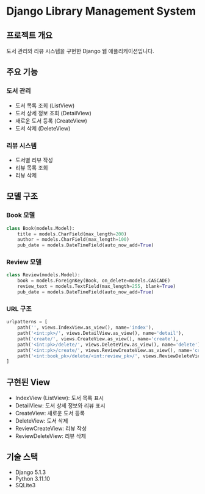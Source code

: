 # Django Library Management System

## 프로젝트 개요
도서 관리와 리뷰 시스템을 구현한 Django 웹 애플리케이션입니다.

## 주요 기능

### 도서 관리
- 도서 목록 조회 (ListView)
- 도서 상세 정보 조회 (DetailView)
- 새로운 도서 등록 (CreateView)
- 도서 삭제 (DeleteView)

### 리뷰 시스템
- 도서별 리뷰 작성
- 리뷰 목록 조회
- 리뷰 삭제

## 모델 구조

### Book 모델
```python
class Book(models.Model):
    title = models.CharField(max_length=200)
    author = models.CharField(max_length=100)
    pub_date = models.DateTimeField(auto_now_add=True)
```

### Review 모델
```python
class Review(models.Model):
    book = models.ForeignKey(Book, on_delete=models.CASCADE)
    review_text = models.TextField(max_length=255, blank=True)
    pub_date = models.DateTimeField(auto_now_add=True)
```

### URL 구조
```python
urlpatterns = [
    path('', views.IndexView.as_view(), name='index'),
    path('<int:pk>/', views.DetailView.as_view(), name='detail'),
    path('create/', views.CreateView.as_view(), name='create'),
    path('<int:pk>/delete/', views.DeleteView.as_view(), name='delete'),
    path('<int:pk>/create/', views.ReviewCreateView.as_view(), name='create_review'),
    path('<int:book_pk>/delete/<int:review_pk>/', views.ReviewDeleteView.as_view(), name='delete_review'),
]
```

## 구현된 View
- IndexView (ListView): 도서 목록 표시
- DetailView: 도서 상세 정보와 리뷰 표시
- CreateView: 새로운 도서 등록
- DeleteView: 도서 삭제
- ReviewCreateView: 리뷰 작성
- ReviewDeleteView: 리뷰 삭제

## 기술 스택
- Django 5.1.3
- Python 3.11.10
- SQLite3
